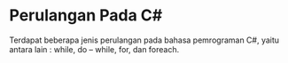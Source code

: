 # Perulangan Pada C#

Terdapat beberapa jenis perulangan pada bahasa pemrograman C#, yaitu antara lain : while, do – while, for, dan foreach.
